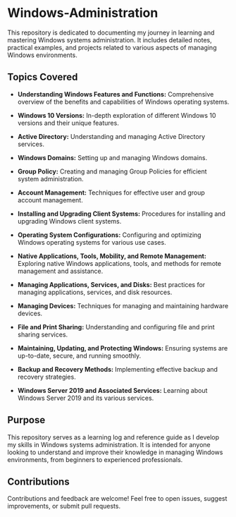 # Windows-Administration
This repository is dedicated to documenting my journey in learning and mastering Windows systems administration. It includes detailed notes, practical examples, and projects related to various aspects of managing Windows environments.

## Topics Covered
- **Understanding Windows Features and Functions:** Comprehensive overview of the benefits and capabilities of Windows operating systems.

- **Windows 10 Versions:** In-depth exploration of different Windows 10 versions and their unique features.

- **Active Directory:** Understanding and managing Active Directory services.

- **Windows Domains:** Setting up and managing Windows domains.

- **Group Policy:** Creating and managing Group Policies for efficient system administration.

- **Account Management:** Techniques for effective user and group account management.

- **Installing and Upgrading Client Systems:** Procedures for installing and upgrading Windows client systems.

- **Operating System Configurations:** Configuring and optimizing Windows operating systems for various use cases.

- **Native Applications, Tools, Mobility, and Remote Management:** Exploring native Windows applications, tools, and methods for remote management and assistance.

- **Managing Applications, Services, and Disks:** Best practices for managing applications, services, and disk resources.

- **Managing Devices:** Techniques for managing and maintaining hardware devices.

- **File and Print Sharing:** Understanding and configuring file and print sharing services.

- **Maintaining, Updating, and Protecting Windows:** Ensuring systems are up-to-date, secure, and running smoothly.

- **Backup and Recovery Methods:** Implementing effective backup and recovery strategies.

- **Windows Server 2019 and Associated Services:** Learning about Windows Server 2019 and its various services.

## Purpose
This repository serves as a learning log and reference guide as I develop my skills in Windows systems administration. It is intended for anyone looking to understand and improve their knowledge in managing Windows environments, from beginners to experienced professionals.

## Contributions
Contributions and feedback are welcome! Feel free to open issues, suggest improvements, or submit pull requests.

